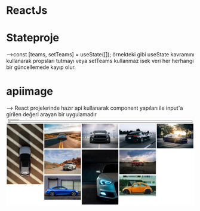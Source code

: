# ReactJs

# Stateproje

-->const [teams, setTeams] = useState([]); örnekteki gibi useState kavramını kullanarak propsları tutmayı veya setTeams kullanmaz isek veri her herhangi bir güncellemede kayıp olur.

# apiimage

--> React projelerinde hazır api kullanarak component yapıları ile input'a girilen değeri arayan bir uygulamadır
![image](https://github.com/RYaylali/ReactJs/blob/main/ProjeResimleri/apiimage.PNG)
